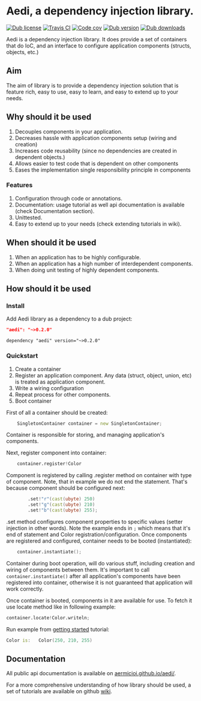 # Aedi, a dependency injection library. 

[![Dub license](https://img.shields.io/dub/l/aedi.svg)]()
[![Travis CI](https://img.shields.io/travis/aermicioi/aedi/master.svg)](https://travis-ci.org/aermicioi/aedi)
[![Code cov](https://img.shields.io/codecov/c/github/aermicioi/aedi.svg)]()
[![Dub version](https://img.shields.io/dub/v/aedi.svg)](https://code.dlang.org/packages/aedi)
[![Dub downloads](https://img.shields.io/dub/dt/aedi.svg)](https://code.dlang.org/packages/aedi)

Aedi is a dependency injection library. It does provide a set of containers that do
IoC, and an interface to configure application components (structs, objects, etc.) 

## Aim

The aim of library is to provide a dependency injection solution that is
feature rich, easy to use, easy to learn, and easy to extend up to your needs.

## Why should it be used

1.  Decouples components in your application. 
2.  Decreases hassle with application components setup (wiring and creation) 
3.  Increases code reusability (since no dependencies are created in dependent objects.) 
4.  Allows easier to test code that is dependent on other components 
5.  Eases the implementation single responsibility principle in components

### Features

1. Configuration through code or annotations.
2. Documentation: usage tutorial as well api documentation is available (check Documentation section).
3. Unittested.
4. Easy to extend up to your needs (check extending tutorials in wiki).

## When should it be used

1.  When an application has to be highly configurable. 
2.  When an application has a high number of interdependent components. 
3.  When doing unit testing of highly dependent components. 
    
## How should it be used

### Install

Add Aedi library as a dependency to a dub project:

```json
"aedi": "~>0.2.0"
```

```sdl
dependency "aedi" version="~>0.2.0"
```

### Quickstart

1. Create a container
2. Register an application component. Any data (struct, object, union, etc) is treated as application component.
3. Write a wiring configuration
4. Repeat process for other components.
5. Boot container

First of all a container should be created:

```D
    SingletonContainer container = new SingletonContainer;
```

Container is responsible for storing, and managing application's components.

Next, register component into container:

```D
    container.register!Color
```

Component is registered by calling .register method on container with type of component.
Note, that in example we do not end the statement. That's because component should be 
configured next:

```D
        .set!"r"(cast(ubyte) 250)
        .set!"g"(cast(ubyte) 210)
        .set!"b"(cast(ubyte) 255);
```

.set method configures component properties to specific values (setter injection in other words).
Note the example ends in `;` which means that it's end of statement and Color registration/configuration.
Once components are registered and configured, container needs to be booted (instantiated):

```D
    container.instantiate();
```

Container during boot operation, will do various stuff, including creation and wiring of components
between them. It's important to call `container.instantiate()` after all application's components 
have been registered into container, otherwise it is not guaranteed that application will work correctly.

Once container is booted, components in it are available for use. 
To fetch it use locate method like in following example:

```D
container.locate!Color.writeln;
```

Run example from [getting started](https://github.com/aermicioi/aedi/wiki/Getting-started) tutorial:

```D
Color is:	Color(250, 210, 255)
```

## Documentation

All public api documentation is available on [aermicioi.github.io/aedi/](https://aermicioi.github.io/aedi/).

For a more comprehensive understanding of how library should be used, a set of tutorials are available on
github [wiki](https://github.com/aermicioi/aedi/wiki).